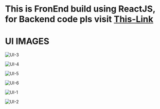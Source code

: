 <h1>This is FronEnd build using ReactJS, for Backend code pls visit <a href="https://github.com/yahiyamansuri14/facebook-clone-backend">This-Link</a></h1>
<h1>UI IMAGES</h1>

![UI-3](https://user-images.githubusercontent.com/52306538/117454460-cbc15400-af63-11eb-82ac-9fdbfcf2cae0.JPG)

![UI-4](https://user-images.githubusercontent.com/52306538/117454464-cc59ea80-af63-11eb-9320-3061ffef4294.JPG)

![UI-5](https://user-images.githubusercontent.com/52306538/117454465-ccf28100-af63-11eb-9cb6-a7c00ea3eedf.JPG)

![UI-6](https://user-images.githubusercontent.com/52306538/117454468-cd8b1780-af63-11eb-9493-bd2d18f16d5e.JPG)

![UI-1](https://user-images.githubusercontent.com/52306538/117454472-cd8b1780-af63-11eb-9931-2b43d567b6f3.JPG)

![UI-2](https://user-images.githubusercontent.com/52306538/117454475-ce23ae00-af63-11eb-9d82-8cbf34adbb18.JPG)
